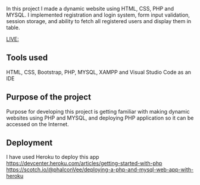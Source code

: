 In this project I made a dynamic website using HTML, CSS, PHP and MYSQL. I implemented registration and login system, form input validation, session storage, and ability to fetch all registered users and display them in table.

[LIVE:](https://fierce-spire-78788.herokuapp.com/signup.php)

## Tools used

HTML, CSS, Bootstrap, PHP, MYSQL, XAMPP and Visual Studio Code as an IDE

## Purpose of the project

Purpose for developing this project is getting familiar with making dynamic websites using PHP and MYSQL, and deploying PHP application so it can be accessed on the Internet.

## Deployment

I have used Heroku to deploy this app
https://devcenter.heroku.com/articles/getting-started-with-php
https://scotch.io/@phalconVee/deploying-a-php-and-mysql-web-app-with-heroku
